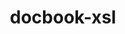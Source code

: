 ---
title: "docbook-xsl"
layout: cache
categories: [package, develop]
meta: {"versions": ["1.79.2"], "compilers": ["gcc@=11.4.0"], "oss": ["ubuntu22.04"], "platforms": ["linux"], "targets": ["x86_64_v3"], "stacks": ["e4s", "root"], "num_specs": 3, "num_specs_by_stack": {"e4s": 3, "root": 3}}
spec_details: [{"hash": "cqlkfvzbd2n7hzldaohfbqvfan2wkzdm", "compiler": "gcc@=11.4.0", "versions": ["1.79.2"], "os": "ubuntu22.04", "platform": "linux", "target": "x86_64_v3", "variants": ["build_system=generic", "patches=a92c397"], "stacks": ["e4s", "root"], "size": "-", "tarball": "https://binaries.spack.io/develop/build_cache/linux-ubuntu22.04-x86_64_v3/gcc-11.4.0/docbook-xsl-1.79.2/linux-ubuntu22.04-x86_64_v3-gcc-11.4.0-docbook-xsl-1.79.2-cqlkfvzbd2n7hzldaohfbqvfan2wkzdm.spack"}, {"hash": "svbm6dsscabwkwucfboogz2sx3mfzmjb", "compiler": "gcc@=11.4.0", "versions": ["1.79.2"], "os": "ubuntu22.04", "platform": "linux", "target": "x86_64_v3", "variants": ["build_system=generic", "patches=a92c397"], "stacks": ["e4s", "root"], "size": "-", "tarball": "https://binaries.spack.io/develop/build_cache/linux-ubuntu22.04-x86_64_v3/gcc-11.4.0/docbook-xsl-1.79.2/linux-ubuntu22.04-x86_64_v3-gcc-11.4.0-docbook-xsl-1.79.2-svbm6dsscabwkwucfboogz2sx3mfzmjb.spack"}, {"hash": "pmsbcui7ig6mvev5tguyvqokgstl6epf", "compiler": "gcc@=11.4.0", "versions": ["1.79.2"], "os": "ubuntu22.04", "platform": "linux", "target": "x86_64_v3", "variants": ["build_system=generic", "patches=a92c397"], "stacks": ["e4s", "root"], "size": "-", "tarball": "https://binaries.spack.io/develop/build_cache/linux-ubuntu22.04-x86_64_v3/gcc-11.4.0/docbook-xsl-1.79.2/linux-ubuntu22.04-x86_64_v3-gcc-11.4.0-docbook-xsl-1.79.2-pmsbcui7ig6mvev5tguyvqokgstl6epf.spack"}]
---
